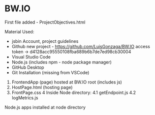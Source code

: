 # BW.IO

First file added - ProjectObjectives.html

Material Used:
- jsbin Account, project guidelines
- Github new project - https://github.com/LuisGonzaga/BW.IO
 access token  -> d4128acc95550108fba689b6b7de7ed98cb30004
- Visual Studio Code
- Node.js (includes npm - node package manager)
- GitHub Desktop
- Git Installation (missing from VSCode)

1. FrontendApp (page) hosted at BW.IO root (includes js)
2. HostPage.html (hosting page)
3. FrontPage.css
4 Inside Node directory:
4.1 getEndpoint.js
4.2 logMetrics.js


Node.js apps installed at node directory
